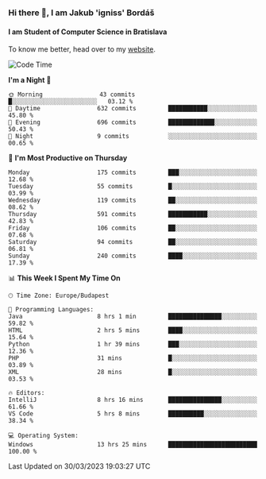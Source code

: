 ### Hi there 👋, I am Jakub 'igniss' Bordáš

#### I am Student of Computer Science in Bratislava
To know me better, head over to my [website](https://bordas.sk).


<!--START_SECTION:waka-->
![Code Time](http://img.shields.io/badge/Code%20Time-1%2C091%20hrs%2039%20mins-blue)

**I'm a Night 🦉** 

```text
🌞 Morning                43 commits          █░░░░░░░░░░░░░░░░░░░░░░░░   03.12 % 
🌆 Daytime                632 commits         ███████████░░░░░░░░░░░░░░   45.80 % 
🌃 Evening                696 commits         █████████████░░░░░░░░░░░░   50.43 % 
🌙 Night                  9 commits           ░░░░░░░░░░░░░░░░░░░░░░░░░   00.65 % 
```
📅 **I'm Most Productive on Thursday** 

```text
Monday                   175 commits         ███░░░░░░░░░░░░░░░░░░░░░░   12.68 % 
Tuesday                  55 commits          █░░░░░░░░░░░░░░░░░░░░░░░░   03.99 % 
Wednesday                119 commits         ██░░░░░░░░░░░░░░░░░░░░░░░   08.62 % 
Thursday                 591 commits         ███████████░░░░░░░░░░░░░░   42.83 % 
Friday                   106 commits         ██░░░░░░░░░░░░░░░░░░░░░░░   07.68 % 
Saturday                 94 commits          ██░░░░░░░░░░░░░░░░░░░░░░░   06.81 % 
Sunday                   240 commits         ████░░░░░░░░░░░░░░░░░░░░░   17.39 % 
```


📊 **This Week I Spent My Time On** 

```text
🕑︎ Time Zone: Europe/Budapest

💬 Programming Languages: 
Java                     8 hrs 1 min         ███████████████░░░░░░░░░░   59.82 % 
HTML                     2 hrs 5 mins        ████░░░░░░░░░░░░░░░░░░░░░   15.64 % 
Python                   1 hr 39 mins        ███░░░░░░░░░░░░░░░░░░░░░░   12.36 % 
PHP                      31 mins             █░░░░░░░░░░░░░░░░░░░░░░░░   03.89 % 
XML                      28 mins             █░░░░░░░░░░░░░░░░░░░░░░░░   03.53 % 

🔥 Editors: 
IntelliJ                 8 hrs 16 mins       ███████████████░░░░░░░░░░   61.66 % 
VS Code                  5 hrs 8 mins        ██████████░░░░░░░░░░░░░░░   38.34 % 

💻 Operating System: 
Windows                  13 hrs 25 mins      █████████████████████████   100.00 % 
```


 Last Updated on 30/03/2023 19:03:27 UTC
<!--END_SECTION:waka-->
